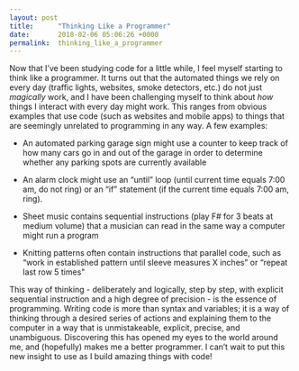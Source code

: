 ```yaml
---
layout: post
title:      "Thinking Like a Programmer"
date:       2018-02-06 05:06:26 +0000
permalink:  thinking_like_a_programmer
---
```



Now that I’ve been studying code for a little while, I feel myself starting to think like a programmer. It turns out that the automated things we rely on every day (traffic lights, websites, smoke detectors, etc.) do not just *magically* work, and I have been challenging myself to think about *how* things I interact with every day might work. This ranges from obvious examples that use code (such as websites and mobile apps) to things that are seemingly unrelated to programming in any way. A few examples:

* An automated parking garage sign might use a counter to keep track of how many cars go in and out of the garage in order to determine whether any parking spots are currently available 

* An alarm clock might use an “until” loop (until current time equals 7:00 am, do not ring) or an “if” statement (if the current time equals 7:00 am, ring). 

* Sheet music contains sequential instructions (play F# for 3 beats at medium volume) that a musician can read in the same way a computer might run a program

* Knitting patterns often contain instructions that parallel code, such as “work in established pattern until sleeve measures X inches” or “repeat last row 5 times"

This way of thinking - deliberately and logically, step by step, with explicit sequential instruction and a high degree of precision - is the essence of programming. Writing code is more than syntax and variables; it is a way of thinking through a desired series of actions and explaining them to the computer in a way that is unmistakeable, explicit, precise, and unambiguous. Discovering this has opened my eyes to the world around me, and (hopefully) makes me a better programmer. I can’t wait to put this new insight to use as I build amazing things with code!
